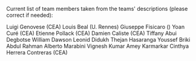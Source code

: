 Current list of team members taken from the teams' descriptions (please correct if needed): 

Luigi Genovese (CEA) 
Louis Beal (U. Rennes) 
Giuseppe Fisicaro ()
Yoan Curé (CEA) 
Etienne Pollack (CEA)
Damien Caliste (CEA) 
Tiffany Abui Degbotse
William Dawson
Leonid Didukh
Thejan Hasaranga
Youssef Briki
Abdul Rahman
Alberto Marabini
Vignesh Kumar
Amey Karmarkar 
Cinthya Herrera Contreras (CEA)
